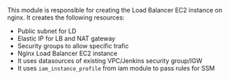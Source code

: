 This module is responsible for creating the Load Balancer EC2 instance on nginx. It creates the following resources:

- Public subnet for LD
- Elastic IP for LB and NAT gateway
- Security groups to allow specific trafic
- Nginx Load Balancer EC2 instance
- It uses datasources of existing VPC/Jenkins security group/IGW
- It uses `iam_instance_profile` from iam module to pass rules for SSM